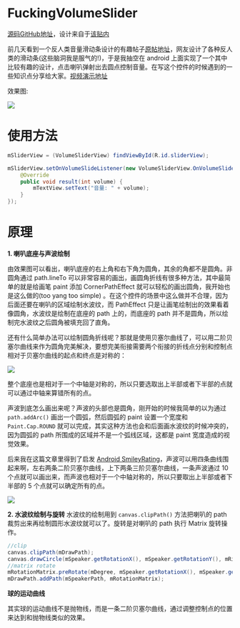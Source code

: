 # FuckingVolumeSlider

[源码GitHub地址](https://github.com/shellljx/FuckingVolumeSlider)，设计来自于[该贴内](https://www.reddit.com/r/ProgrammerHumor/comments/6f8ory/launch_a_90db_volume_slider_over_300_metres/)

前几天看到一个反人类音量滑动条设计的有趣帖子[原帖地址](https://www.reddit.com/r/ProgrammerHumor/comments/6f8ory/launch_a_90db_volume_slider_over_300_metres/)，网友设计了各种反人类的滑动条(这些脑洞我是服气的!)，于是我抽空在 android 上面实现了一个其中比较有趣的设计，点击喇叭弹射出去圆点控制音量。在写这个控件的时候遇到的一些知识点分享给大家。[视频演示地址](http://7vzpfd.com1.z0.glb.clouddn.com/shamuNBD92Glijx06172017222123.mp4)

效果图:

![](http://7vzpfd.com1.z0.glb.clouddn.com/fuckingslider.gif)

# 使用方法
```java
mSliderView = (VolumeSliderView) findViewById(R.id.sliderView);

mSliderView.setOnVolumeSlideListener(new VolumeSliderView.OnVolumeSlideListener() {
    @Override
    public void result(int volume) {
        mTextView.setText("音量: " + volume);
    }
});
```

# 原理
**1. 喇叭底座与声波绘制**

由效果图可以看出，喇叭底座的右上角和右下角为圆角，其余的角都不是圆角。非圆角通过 path.lineTo 可以非常容易的画出，画圆角折线有很多种方法，其中最简单的就是给画笔 paint 添加 CornerPathEffect 就可以轻松的画出圆角，我开始也是这么做的(too yang too simple) 。在这个控件的场景中这么做并不合理，因为后面还要在喇叭的区域绘制水波纹，而 PathEffect 只是让画笔绘制出的效果看着像圆角，水波纹是绘制在底座的 path 上的，而底座的 path 并不是圆角，所以绘制完水波纹之后圆角被填充回了直角。

还有什么简单办法可以绘制圆角折线呢？那就是使用贝塞尔曲线了，可以用二阶贝塞尔曲线来作为圆角完美解决，要想完美衔接需要两个衔接的折线点分别和控制点相对于贝塞尔曲线的起点和终点是对称的：

![](http://7vzpfd.com1.z0.glb.clouddn.com/yuanjiao.gif)

整个底座也是相对于一个中轴是对称的，所以只要选取出上半部或者下半部的点就可以通过中轴来算错所有的点。

声波到底怎么画出来呢？声波的头部也是圆角，刚开始的时候我简单的以为通过 `path.addArc()` 画出一个圆弧，然后圆弧的 paint 设置一个宽度和 `Paint.Cap.ROUND` 就可以完成，其实这种方法也会和后面画水波纹的时候冲突的，因为圆弧的 path 所围成的区域并不是一个弧线区域，这都是 paint 宽度造成的视觉效果。

后来我在这篇文章里得到了启发 [Android SmileyRating](https://blog.mindorks.com/android-smileyrating-how-i-solved-it-9b5ee30f2c34)，声波可以用四条曲线围起来啊，左右两条二阶贝塞尔曲线，上下两条三阶贝塞尔曲线，一条声波通过 10 个点就可以画出来，而声波也相对于一个中轴对称的，所以只要取出上半部或者下半部的 5 个点就可以确定所有的点。

![](https://cdn-images-1.medium.com/max/1600/1*RDpoOMgInWPG_o1x90kdhQ.jpeg)

**2. 水波纹绘制与旋转**
水波纹的绘制用到 `canvas.clipPath()` 方法把喇叭的 path 裁剪出来再绘制圆形水波纹就可以了。旋转是对喇叭的 path 执行 Matrix 旋转操作。
```java
//clip
canvas.clipPath(mDrawPath);
canvas.drawCircle(mSpeaker.getRotationX(), mSpeaker.getRotationY(), mRippleRadius, mRipplePaint);
//matrix rotate
mRotationMatrix.preRotate(mDegree, mSpeaker.getRotationX(), mSpeaker.getRotationY());
mDrawPath.addPath(mSpeakerPath, mRotationMatrix);
```
**球的运动曲线**

其实球的运动曲线不是抛物线，而是一条二阶贝塞尔曲线，通过调整控制点的位置来达到和抛物线类似的效果。

